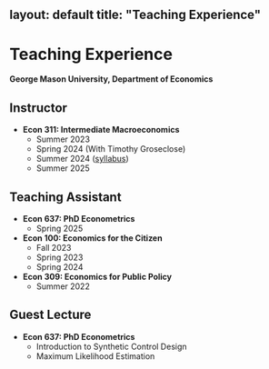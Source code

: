 layout: default
title: "Teaching Experience"
---

# Teaching Experience

**George Mason University, Department of Economics**

## Instructor
- **Econ 311: Intermediate Macroeconomics**  
  - Summer 2023  
  - Spring 2024 (With Timothy Groseclose)  
  - Summer 2024 ([syllabus](files/Summer2024.pdf))   
  - Summer 2025

## Teaching Assistant
- **Econ 637: PhD Econometrics**  
  - Spring 2025  
- **Econ 100: Economics for the Citizen**  
  - Fall 2023  
  - Spring 2023  
  - Spring 2024  
- **Econ 309: Economics for Public Policy**  
  - Summer 2022

## Guest Lecture
- **Econ 637: PhD Econometrics**  
  - Introduction to Synthetic Control Design  
  - Maximum Likelihood Estimation
